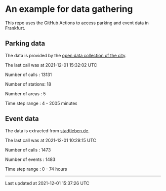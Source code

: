 # An example for data gathering

This repo uses the GitHub Actions to access parking and event data in Frankfurt.

## Parking data
The data is provided by the [open data collection of the city](https://www.offenedaten.frankfurt.de/).

The last call was at 2021-12-01 15:32:02 UTC

Number of calls   : 13131

Number of stations:    18

Number of areas   :     5

Time step range   :     4 -  2005 minutes


## Event data
The data is extracted from [stadtleben.de](https://stadtleben.de/frankfurt/).

The last call was at 2021-12-01 10:29:15 UTC

Number of calls   : 1473

Number of events  : 1483

Time step range   :    0 -   74 hours


----

Last updated at 2021-12-01 15:37:26 UTC
